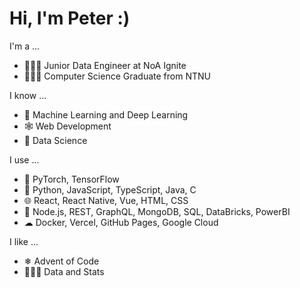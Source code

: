 <h1>Hi, I'm Peter :)</h1>

I'm a ...
- 🧑🏽‍💻 Junior Data Engineer at NoA Ignite 
- 👨🏼‍🎓 Computer Science Graduate from NTNU

I know ...
- 🤖 Machine Learning and Deep Learning
- 🕸 Web Development
- 🔢 Data Science

I use ...
- 🧠 PyTorch, TensorFlow
- 🔧 Python, JavaScript, TypeScript, Java, C
- 🌐 React, React Native, Vue, HTML, CSS
- 💾 Node.js, REST, GraphQL, MongoDB, SQL, DataBricks, PowerBI
- ☁ Docker, Vercel, GitHub Pages, Google Cloud

I like ...
- ❄ Advent of Code
- 👨🏼‍💻 Data and Stats
